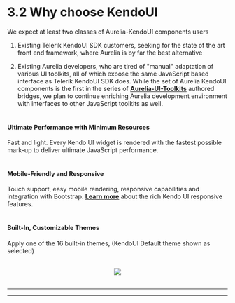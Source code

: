 # 3.2 Why choose KendoUI

We expect at least two classes of Aurelia-KendoUI components users

1. Existing Telerik KendoUI SDK customers, seeking for the state of the art front end framework, where Aurelia is by far the best alternative

2. Existing Aurelia developers, who are tired of "manual" adaptation of various UI toolkits, all of which expose the same JavaScript based interface as Telerik KendoUI SDK does. While the set of Aurelia KendoUI components is the first in the series of **[Aurelia-UI-Toolkits](https://github.com/aurelia-ui-toolkits)** authored bridges, we plan to continue enriching Aurelia development environment with interfaces to other JavaScript toolkits as well.
<br><br>

#### Ultimate Performance with Minimum Resources

Fast and light. Every Kendo UI widget is rendered with the fastest possible mark-up to deliver ultimate JavaScript performance.
<br><br>

#### Mobile-Friendly and Responsive

Touch support, easy mobile rendering, responsive capabilities and integration with Bootstrap. **[Learn more](http://www.telerik.com/kendo-ui/responsive-features)** about the rich Kendo UI responsive features.
<br><br>

#### Built-In, Customizable Themes

Apply one of the 16 built-in themes, (KendoUI Default theme shown as selected)
<br><br>

<p align=center>
  <img src="https://cloud.githubusercontent.com/assets/2712405/13236773/8886e092-d994-11e5-8424-48004bc1e098.png"></img>
 <br><br>
</p>

***
***


